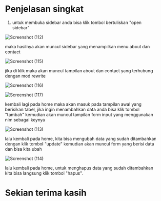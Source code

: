 # Penjelasan singkat

1. untuk membuka sidebar anda bisa klik tombol bertuliskan "open sidebar"

![Screenshot (112)](https://user-images.githubusercontent.com/92738041/233067993-8a48597b-3898-4701-a0cb-cabce7f4a7b1.png)

maka hasilnya akan muncul sidebar yang menampilkan menu about dan contact

![Screenshot (115)](https://user-images.githubusercontent.com/92738041/233068726-28c0f5d1-7908-401c-8773-610dff323b32.png)

jika di klik maka akan muncul tampilan about dan contact yang terhubung dengan mod rewrite

![Screenshot (116)](https://user-images.githubusercontent.com/92738041/233068958-892edaf8-7ec7-4783-a989-a6de15b8ca87.png)

![Screenshot (117)](https://user-images.githubusercontent.com/92738041/233069038-d144725a-3517-4f1b-b020-cb38fa222089.png)

kembali lagi pada home maka akan masuk pada tampilan awal yang berisikan tabel, jika ingin menambahkan data anda bisa klik tombol "tambah" kemudian akan muncul tampilan form input yang menggunakan nim sebagai keynya

![Screenshot (113)](https://user-images.githubusercontent.com/92738041/233069664-937a382b-0513-43e5-8e5d-83c89bf4a3d8.png)

lalu kembali pada home, kita bisa mengubah data yang sudah ditambahkan dengan klik tombol "update" kemudian akan muncul form yang berisi data dan bisa kita ubah

![Screenshot (114)](https://user-images.githubusercontent.com/92738041/233069991-6026cb9a-1b24-4af5-adce-0bd40d4377c7.png)

lalu kembali pada home, untuk menghapus data yang sudah ditambahkan kita bisa langsung klik tombol "hapus".

# Sekian terima kasih
